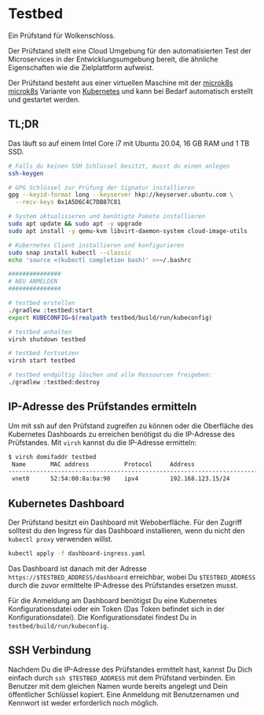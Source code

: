 # Testbed

Ein Prüfstand für Wolkenschloss.

Der Prüfstand stellt eine Cloud Umgebung für den automatisierten Test der 
Microservices in der Entwicklungsumgebung bereit, die ähnliche Eigenschaften 
wie die Zielplattform aufweist.

Der Prüfstand besteht aus einer virtuellen Maschine mit der [microk8s]
[microk8s] Variante von [Kubernetes][k8s] und kann bei
Bedarf automatisch erstellt und gestartet werden.

## TL;DR

Das läuft so auf einem Intel Core i7 mit Ubuntu 20.04, 16 GB 
RAM und 1 TB SSD.

```bash
# Falls du keinen SSH Schlüssel besitzt, musst du einen anlegen
ssh-keygen

# GPG Schlüssel zur Prüfung der Signatur installieren
gpg --keyid-format long --keyserver hkp://keyserver.ubuntu.com \
  --recv-keys 0x1A5D6C4C7DB87C81

# System aktualisieren und benötigte Pakete installieren  
sudo apt update && sudo apt -y upgrade
sudo apt install -y qemu-kvm libvirt-daemon-system cloud-image-utils

# Kubernetes Client installieren und konfigurieren
sudo snap install kubectl --classic
echo 'source <(kubectl completion bash)' >>~/.bashrc

###############
# NEU ANMELDEN
###############

# testbed erstellen
./gradlew :testbed:start
export KUBECONFIG=$(realpath testbed/build/run/kubeconfig)

# testbed anhalten
virsh shutdown testbed

# testbed fortsetzen
virsh start testbed

# testbed endgültig löschen und alle Ressourcen freigeben:
./gradlew :testbed:destroy
```

## IP-Adresse des Prüfstandes ermitteln

Um mit ssh auf den Prüfstand zugreifen zu können oder die Oberfläche
des Kubernetes Dashboards zu erreichen benötigst du die IP-Adresse des 
Prüfstandes. Mit `virsh` kannst du die IP-Adresse ermitteln:

```bash
$ virsh domifaddr testbed
 Name       MAC address          Protocol     Address
-------------------------------------------------------------------------------
 vnet0      52:54:00:8a:ba:90    ipv4         192.168.123.15/24
```

## Kubernetes Dashboard

Der Prüfstand besitzt ein Dashboard mit Weboberfläche. Für den Zugriff 
solltest du den Ingress für das Dashboard installieren, wenn du nicht den 
`kubectl proxy` verwenden willst.

```bash
kubectl apply -f dashboard-ingress.yaml
```

Das Dashboard ist danach mit der Adresse `https://$TESTBED_ADDRESS/dashboard` 
erreichbar, wobei Du `$TESTBED_ADDRESS` durch die zuvor ermittelte IP-Adresse 
des Prüfstandes ersetzen musst.

Für die Anmeldung am Dashboard benötigst Du eine Kubernetes 
Konfigurationsdatei oder ein Token (Das Token befindet sich in der 
Konfigurationsdatei). Die Konfigurationsdatei findest Du in 
`testbed/build/run/kubeconfig`. 

## SSH Verbindung

Nachdem Du die IP-Adresse des Prüfstandes ermittelt hast, kannst Du Dich 
einfach durch `ssh $TESTBED_ADDRESS` mit dem Prüfstand verbinden. Ein 
Benutzer mit dem gleichen Namen wurde bereits angelegt und Dein öffentlicher 
Schlüssel kopiert. Eine Anmeldung mit Benutzernamen und Kennwort ist weder 
erforderlich noch möglich.

[k8s]: https://kubernetes.io/
[microk8s]: https://microk8s.io/docs